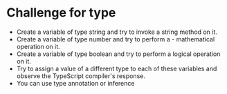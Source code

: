 # Challenge for type

- Create a variable of type string and try to invoke a string method on it.
- Create a variable of type number and try to perform a - mathematical operation on it.
- Create a variable of type boolean and try to perform a logical operation on it.
- Try to assign a value of a different type to each of these variables and observe the TypeScript compiler's response.
- You can use type annotation or inference
